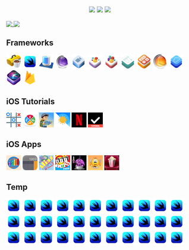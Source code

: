 <h2 align="center"> 
    <img src="https://media.giphy.com/media/xULW8l2gXuRPmsQe8U/giphy.gif" 
width="32%" > 
    <img src="https://media.giphy.com/media/xULW8l2gXuRPmsQe8U/giphy.gif" 
width="32%" > 
    <img src="https://media.giphy.com/media/xULW8l2gXuRPmsQe8U/giphy.gif" 
width="32%" > 
</h2>

<a href="https://github.com/VladimirFibe">
    <img 
         align="top" 
         width="45%" 
         src="https://github-readme-stats.vercel.app/api?username=VladimirFibe&count_private=true&show_icons=true&include_all_commits=true&hide=contribs&custom_title=Stats&line_height=36&theme=onedark&hide_border=true"   
         />
<a href="https://github.com/VladimirFibe">  
    <img 
         width="50%" 
         align="top" 
         src="https://github-readme-streak-stats.herokuapp.com/?user=VladimirFibe&theme=onedark&hide_border=true" 
         />
</a>

## Frameworks  
![](Assets/cocoatouch.png)
![](Assets/swiftui.png)
![](Assets/coredata.png)
![](Assets/coreanimation.png)
![](Assets/avfoundation.png)
![](Assets/spritekit.png)
![](Assets/scenekit.png)
![](Assets/gameplaykit.png)
![](Assets/widgetkit.png)
![](Assets/coreaudio.png)
![](Assets/cloudkit.png)
![](Assets/sirikit.png)
![](Assets/firebase.png)

## iOS Tutorials
[![](apps/TicTacToe.png)](https://github.com/VladimirFibe/TicTacToe)
[![](apps/Workouts.png)](https://github.com/VladimirFibe/Workouts)
[![](apps/Hike.png)](https://github.com/VladimirFibe/Hike)
[![](apps/Weather.png)](https://github.com/VladimirFibe/Weather)
[![](apps/Netflix.png)](https://github.com/VladimirFibe/Netflix)
[![](apps/MakeItSo.png)](https://github.com/VladimirFibe/MakeItSo)

## iOS Apps
[![](apps/Xylophone.png)](https://github.com/VladimirFibe/Xylophone)
[![](apps/Calculator.png)](https://github.com/VladimirFibe/Calculator)
[![](apps/Alias.png)](https://github.com/VladimirFibe/Alias)
[![](apps/Set.png)](https://github.com/VladimirFibe/Set)
[![](apps/iLines.png)](https://github.com/VladimirFibe/iLines)
[![](apps/CookBook.png)](https://github.com/VladimirFibe/CookBook)
[![](apps/MovieApp.png)](https://github.com/VladimirFibe/MovieApp)

## Temp
[![](Assets/swiftui.png)](https://github.com/VladimirFibe/Landmarks)
[![](Assets/swiftui.png)](https://github.com/VladimirFibe/Scrumdinger)
[![](Assets/swiftui.png)](https://github.com/VladimirFibe/Today)
[![](Assets/swiftui.png)](https://github.com/VladimirFibe/iDine)
[![](Assets/swiftui.png)](https://github.com/VladimirFibe/Medic)
[![](Assets/swiftui.png)](https://github.com/VladimirFibe/WorkoutApp)
[![](Assets/swiftui.png)](https://github.com/VladimirFibe/Splitcheck)
[![](Assets/swiftui.png)](https://github.com/VladimirFibe/Money)
[![](Assets/swiftui.png)](https://github.com/VladimirFibe/Fructus)
[![](Assets/swiftui.png)](https://github.com/VladimirFibe/Petstagram)
[![](Assets/swiftui.png)](https://github.com/VladimirFibe/Memorize)
[![](Assets/swiftui.png)](https://github.com/VladimirFibe/Dodo)
[![](Assets/swiftui.png)](https://github.com/VladimirFibe/Landmarks)
[![](Assets/swiftui.png)](https://github.com/VladimirFibe/Landmarks)
[![](Assets/swiftui.png)](https://github.com/VladimirFibe/Landmarks)
[![](Assets/swiftui.png)](https://github.com/VladimirFibe/Landmarks)
[![](Assets/swiftui.png)](https://github.com/VladimirFibe/Landmarks)
[![](Assets/swiftui.png)](https://github.com/VladimirFibe/Landmarks)
[![](Assets/swiftui.png)](https://github.com/VladimirFibe/Landmarks)
[![](Assets/swiftui.png)](https://github.com/VladimirFibe/Landmarks)
[![](Assets/swiftui.png)](https://github.com/VladimirFibe/Landmarks)
[![](Assets/swiftui.png)](https://github.com/VladimirFibe/Landmarks)
[![](Assets/swiftui.png)](https://github.com/VladimirFibe/Landmarks)
[![](Assets/swiftui.png)](https://github.com/VladimirFibe/Landmarks)
[![](Assets/swiftui.png)](https://github.com/VladimirFibe/Landmarks)
[![](Assets/swiftui.png)](https://github.com/VladimirFibe/Landmarks)
[![](Assets/swiftui.png)](https://github.com/VladimirFibe/Landmarks)
[![](Assets/swiftui.png)](https://github.com/VladimirFibe/Landmarks)
[![](Assets/swiftui.png)](https://github.com/VladimirFibe/Landmarks)
[![](Assets/swiftui.png)](https://github.com/VladimirFibe/Landmarks)
[![](Assets/swiftui.png)](https://github.com/VladimirFibe/Landmarks)
[![](Assets/swiftui.png)](https://github.com/VladimirFibe/Landmarks)
[![](Assets/swiftui.png)](https://github.com/VladimirFibe/Landmarks)

